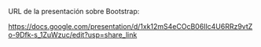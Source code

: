 URL de la presentación sobre Bootstrap:

https://docs.google.com/presentation/d/1xk12mS4eCOcB06Ilc4U6RRz9vtZo-9Dfk-s_1ZuWzuc/edit?usp=share_link
